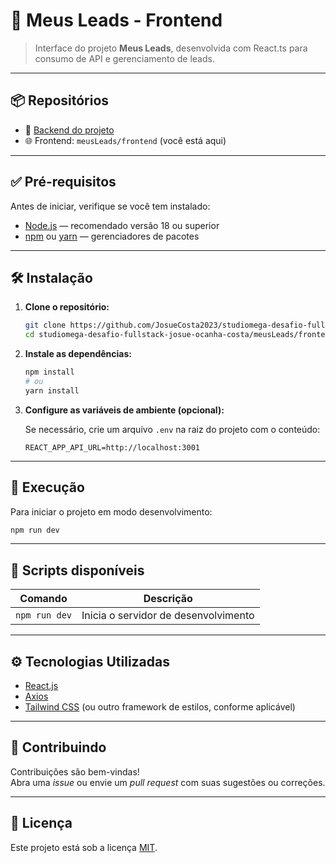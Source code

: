 # 🧾 Meus Leads - Frontend

> Interface do projeto **Meus Leads**, desenvolvida com React.ts para consumo de API e gerenciamento de leads.

---

## 📦 Repositórios

- 🔗 [Backend do projeto](https://github.com/JosueCosta2023/studiomega-desafio-fullstack-josue-ocanha-costa/tree/main/meusLeads/backend)
- 🌐 Frontend: `meusLeads/frontend` (você está aqui)

---

## ✅ Pré-requisitos

Antes de iniciar, verifique se você tem instalado:

- [Node.js](https://nodejs.org/) — recomendado versão 18 ou superior  
- [npm](https://www.npmjs.com/) ou [yarn](https://yarnpkg.com/) — gerenciadores de pacotes

---

## 🛠️ Instalação

1. **Clone o repositório:**

   ```bash
   git clone https://github.com/JosueCosta2023/studiomega-desafio-fullstack-josue-ocanha-costa.git
   cd studiomega-desafio-fullstack-josue-ocanha-costa/meusLeads/frontend
   ```

2. **Instale as dependências:**

   ```bash
   npm install
   # ou
   yarn install
   ```

3. **Configure as variáveis de ambiente (opcional):**

   Se necessário, crie um arquivo `.env` na raiz do projeto com o conteúdo:

   ```env
   REACT_APP_API_URL=http://localhost:3001
   ```

---

## 🚀 Execução

Para iniciar o projeto em modo desenvolvimento:

```bash
npm run dev

```

---

## 📜 Scripts disponíveis

| Comando                    | Descrição                                |
|----------------------------|--------------------------------------------|
| `npm run dev` | Inicia o servidor de desenvolvimento       |


---

## ⚙️ Tecnologias Utilizadas

- [React.js](https://reactjs.org/)  
- [Axios](https://axios-http.com/)  
- [Tailwind CSS](https://tailwindcss.com/) (ou outro framework de estilos, conforme aplicável)

---

## 🧠 Contribuindo

Contribuições são bem-vindas!  
Abra uma *issue* ou envie um *pull request* com suas sugestões ou correções.

---

## 📄 Licença

Este projeto está sob a licença [MIT](https://opensource.org/licenses/MIT).
